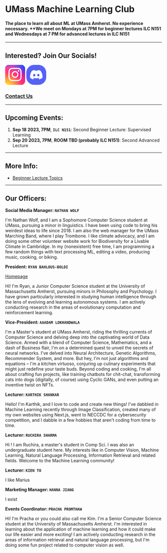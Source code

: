 # UMass Machine Learning Club

#### The place to learn all about ML at UMass Amherst. No experience necessary. **We meet on Mondays at 7PM for beginner lectures ILC N151 and Wednesdays at 7 PM for advanced lectures in ILC N151

--------------------
## Interested? Join Our Socials!
[![Instagram Logo](./instagram_icon_161086.png)](https://www.instagram.com/umass_mlclub/ "Our Insta")
[![Discord Logo](./good%20discord%20icon.png)](https://discord.gg/GW5CjNuTNx "Our Discord")

### [Contact Us](https://forms.gle/zSJJFD5UMU6yVmYA8)

---------------

## Upcoming Events:

1. **Sep 18 2023, 7PM**, **`ILC N151`**: Second Beginner Lecture: Supervised Learning
2. **Sep 20 2023, 7PM**, **ROOM TBD (probably ILC N151)**: Second Advanced Lecture

-----------------

## More Info: 

* [Beginner Lecture Topics](/lecture_schedule.md)

----------------

## Our Officers:

**Social Media Manager: `NATHAN WOLF`**

I'm Nathan Wolf, and I am a Sophomore Computer Science student at UMass, pursuing a minor in linguistics. I have been using code to bring his weirdest ideas to life since 2018. I am also the web manager for the UMass Marching Band, where I play Trombone. I like climate advocacy, and I am doing some other volunteer website work for Biodiversity for a Livable Climate in Cambridge. In my (nonexistent) free time, I am programming a few random things with text processing ML, editing a video, producing music, cooking, or biking.

**President: `RYAN BAHLOUS-BOLDI`** 

[Homepage](https://ryanboldi.github.io/)

Hi! I'm Ryan, a Junior Computer Science student at the University of Massachusetts Amherst, pursuing minors in Philosophy and Psychology. I have grown particularly interested in studying human intelligence through the lens of evolving and learning autonomous systems. I am actively conducting research in the areas of evolutionary computation and reinforcement learning. 


**Vice-President: `AAADAM LOKHANDWALA`**

I'm a Master's student at UMass Amherst, riding the thrilling currents of Computer Science and delving deep into the captivating world of Data Science. Armed with a blend of Computer Science, Mathematics, and a dash of Business flair, I'm on a determined quest to unveil the secrets of neural networks. I've delved into Neural Architecture, Genetic Algorithms, Recommender System, and more. But hey, I'm not just algorithms and equations – I'm a kitchen virtuoso, conjuring up culinary experiments that might just redefine your taste buds. Beyond coding and cooking, I'm all about crafting fun projects, like training chatbots for chit-chat, transforming cats into dogs (digitally, of course) using Cyclic GANs, and even putting an inventive twist on NFTs.

**Lecturer: `KARTHIK SHANKAR`**

Hello! I'm Karthik, and I love to code and create new things! I've dabbled in Machine Learning recently through Image Classification, created many of my own websites using Next.js, went to NECCDC for a cybersecurity competition, and I dabble in a few hobbies that aren't coding from time to time.

**Lecturer: `RUCHIRA SHARMA`**

Hi ! I am Ruchira, a master's student in Comp Sci. I was also an undergraduate student here. My interests like in Computer Vision, Machine Learning, Natural Language Processing, Information Retrieval and related fields. Welcome to the Machine Learning community! 

**Lecturer: `KIEN TO`**

I like Marius

**Marketing Manager: `HANNA JIANG`**

I exist

**Events Coordinator: `PRACHA PROMTHAW`**

Hi! I'm Pracha or you could also call me Kim. I'm a Senior Computer Science student at the University of Massachusetts Amherst. I'm interested in learning about the application of machine learning and how it could make our life easier and more exciting! I am actively conducting research in the areas of information retrieval and natural language processing, but I'm doing some fun project related to computer vision as well.
